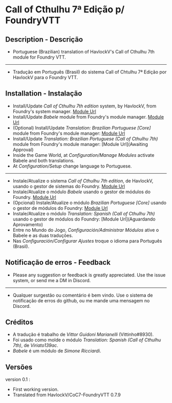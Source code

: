 # Call of Cthulhu 7ª Edição p/ FoundryVTT

## Description - Descrição

* Portuguese (Brazilian) translation of HavlockV's Call of Cthulhu 7th module for Foundry VTT.
----
* Tradução em Português (Brasil) do sistema Call of Chtulhu 7ª Edição por HavlockV para o Foundry VTT.

## Installation - Instalação  

* Install/Update _Call of Cthulhu 7th edition_ system, by HavlockV, from Foundry's system manager.
[Module Url](https://foundryvtt.com/packages/CoC7/)
* Install/Update _Babele_ module from Foundry's module manager.
[Module Url](https://foundryvtt.com/packages/babele/)
* (Optional) Install/Update _Translation: Brazilian Portuguese [Core]_ module from Foundry's module manager:
[Module Url](https://foundryvtt.com/packages/ptBR-core/)
* Install/Update _Translation: Brazilian Portuguese (Call of Cthulhu 7th)_ module from Foundry's module manager:
[Module Url](Awaiting Approval)
* Inside the Game World, at _Configuration/Manage Modules_ activate Babele and both translations.
* At _Configuration/Setup_ change language to Portuguese.
----
* Instale/Atualize o sistema _Call of Cthulhu 7th edition_, de HavlockV, usando o gestor de sistemas do Foundry.
[Module Url](https://foundryvtt.com/packages/CoC7/)
* Instale/Atualize o módulo _Babele_ usando o gestor de módulos do Foundry.
[Module Url](https://foundryvtt.com/packages/babele/)
* (Opcional) Instale/Atualize o módulo _Brazilian Portuguese [Core]_ usando o gestor de módulos do Foundry:
[Module Url](https://foundryvtt.com/packages/ptBR-core/)
* Instale/Atualize o módulo _Translation: Spanish (Call of Cthulhu 7th)_ usando o gestor de módulos do Foundry:
[Module Url](Aguardando Aprovamento)
* Entre no Mundo do Jogo, _Configuración/Administrar Módulos_ ative o Babele e as duas traduções.
* Nas _Configuración/Configurar Ajustes_ troque o idioma para Português (Brasil).

## Notificação de erros - Feedback  

* Please any suggestion or feedback is greatly appreciated. Use the issue system, or send me a DM in Discord.
----
* Qualquer surgestão ou comentário é bem vindo. Use o sistema de notificação de erros do github, ou me mande uma mensagem no Discord.

## Créditos  

* A tradução é trabalho de *Vittor Guidoni Marianelli* (Vittinho#8930).
* Foi usado como molde o módulo *Translation: Spanish (Call of Cthulhu 7th)*, de *Viriato139ac*.
* *Babele* é um módulo de *Simone Ricciardi*.

## Versões

version 0.1 :

* First working version.
* Translated from HavlockV/CoC7-FoundryVTT 0.7.9 
